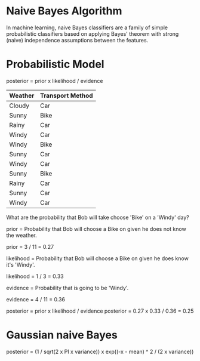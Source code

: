# Naive Bayes Algorithm

In machine learning, naive Bayes classifiers are a family of simple probabilistic classifiers based on applying Bayes' theorem with strong (naive) independence assumptions between the features.

# Probabilistic Model

posterior = prior x likelihood / evidence

|   Weather     |   Transport Method    |
|---------------|-----------------------|
|   Cloudy      |   Car                 |
|   Sunny       |   Bike                |
|   Rainy       |   Car                 |
|   Windy       |   Car                 |
|   Windy       |   Bike                |
|   Sunny       |   Car                 |
|   Windy       |   Car                 |
|   Sunny       |   Bike                |
|   Rainy       |   Car                 |
|   Sunny       |   Car                 |
|   Windy       |   Car                 |


What are the probability that Bob will take choose 'Bike' on a 'Windy' day?

prior = Probability that Bob will choose a Bike on given he does not know the weather.

prior = 3 / 11 = 0.27

likelihood = Probability that Bob will choose a Bike on given he does know it's 'Windy'.

likelihood = 1 / 3 = 0.33

evidence = Probability that is going to be 'Windy'.

evidence = 4 / 11 = 0.36

posterior = prior x likelihood / evidence
posterior = 0.27 x 0.33 / 0.36 = 0.25

# Gaussian naive Bayes

posterior = (1 / sqrt(2 x PI x variance)) x exp((-x - mean) ^ 2 / (2 x variance))




